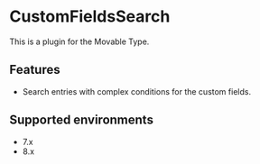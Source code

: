 CustomFieldsSearch
==================

This is a plugin for the Movable Type.

Features
--------

* Search entries with complex conditions for the custom fields.

Supported environments
----------------------

* 7.x
* 8.x
